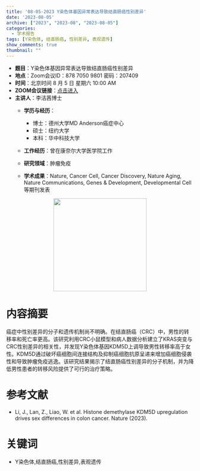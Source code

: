 ```yaml
---
title: '08-05-2023 Y染色体基因异常表达导致结直肠癌性别差异'
date: '2023-08-05'
archive: ["2023", "2023-08", "2023-08-05"]
categories:
  - 学术报告
tags: [Y染色体, 结直肠癌, 性别差异, 表观遗传]
show_comments: true
thumbnail: ""
---
```


- **题目**：Y染色体基因异常表达导致结直肠癌性别差异
- **地点**：Zoom会议ID：878 7050 9801 密码：207409
- **时间**：北京时间 8 月 5 日 星期六 10:00 AM
- **ZOOM会议链接**：[点击进入](https://us06web.zoom.us/j/87870509801?pwd=SGpvdEc3YVRQL2twTmJyenhnTDFrZz09)
- **主讲人**：李洁茜博士
  - **学历与经历**：
    - 博士：德州大学MD Anderson癌症中心
    - 硕士：纽约大学
    - 本科：华中科技大学

  - **工作经历**：曾在康奈尔大学医学院工作
  - **研究领域**：肿瘤免疫
  - **学术成果**：Nature, Cancer Cell, Cancer Discovery, Nature Aging, Nature Communications, Genes & Development, Developmental Cell 等期刊发表

<div align="center">
<img src="https://github.com/cgmonline/cgmonline/blob/master/image/2023-08-05_LJX.jepg?raw=true" height=250>
</div>

# 内容摘要

癌症中性别差异的分子和遗传机制尚不明确。在结直肠癌（CRC）中，男性的转移率和死亡率更高。该研究利用CRC小鼠模型和病人数据分析建立了KRAS突变与CRC性别差异的相关性，并发现Y染色体基因KDM5D上调导致男性转移率高于女性。KDM5D通过破坏癌细胞间连接结构及抑制癌细胞抗原呈递来增加癌细胞侵袭性和导致肿瘤免疫逃逸。该研究结果揭示了结直肠癌性别差异的分子机制，并为降低男性患者的转移风险提供了可行的治疗策略。


# 参考文献

- Li, J., Lan, Z., Liao, W. et al. Histone demethylase KDM5D upregulation drives sex differences in colon cancer. Nature (2023).


# 关键词

- Y染色体,结直肠癌,性别差异,表观遗传